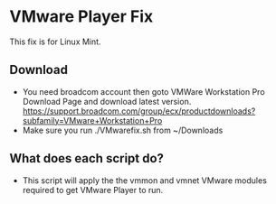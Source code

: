 # VMware Player Fix
This fix is for Linux Mint.
## Download
- You need broadcom account then goto VMWare Workstation Pro Download Page and download latest version. https://support.broadcom.com/group/ecx/productdownloads?subfamily=VMware+Workstation+Pro
- Make sure you run ./VMwarefix.sh from ~/Downloads

## What does each script do?
- This script will apply the the vmmon and vmnet VMware modules required to get VMware Player to run.
